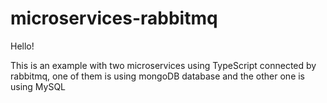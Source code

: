 # microservices-rabbitmq

Hello! 

This is an example with two microservices using TypeScript connected by rabbitmq, one of them is using mongoDB database and the other one is using MySQL